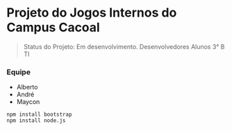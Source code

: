 # Projeto do Jogos Internos do Campus Cacoal

>Status do Projeto: Em desenvolvimento.
>Desenvolvedores Alunos 3° B TI

### Equipe
* Alberto
* André
* Maycon

```
npm install bootstrap
npm install node.js
```
